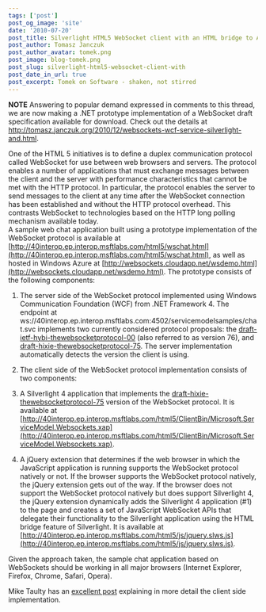 ```yaml
---
tags: ['post']
post_og_image: 'site'
date: '2010-07-20'  
post_title: Silverlight HTML5 WebSocket client with an HTML bridge to Ajax/JavaScript
post_author: Tomasz Janczuk
post_author_avatar: tomek.png
post_image: blog-tomek.png
post_slug: silverlight-html5-websocket-client-with
post_date_in_url: true
post_excerpt: Tomek on Software - shaken, not stirred
---
```





**NOTE** Answering to popular demand expressed in comments to this thread, we are now making a .NET prototype implementation of a WebSocket draft specification available for download. Check out the details at http://tomasz.janczuk.org/2010/12/websockets-wcf-service-silverlight-and.html.   

One of the HTML 5 initiatives is to define a duplex communication protocol called WebSocket for use between web browsers and servers. The protocol enables a number of applications that must exchange messages between the client and the server with performance characteristics that cannot be met with the HTTP protocol. In particular, the protocol enables the server to send messages to the client at any time after the WebSocket connection has been established and without the HTTP protocol overhead. This contrasts WebSocket to technologies based on the HTTP long polling mechanism available today.      
A sample web chat application built using a prototype implementation of the WebSocket protocol is available at [http://40interop.ep.interop.msftlabs.com/html5/wschat.html](http://40interop.ep.interop.msftlabs.com/html5/wschat.html), as well as hosted in Windows Azure at [http://websockets.cloudapp.net/wsdemo.html](http://websockets.cloudapp.net/wsdemo.html). The prototype consists of the following components:       
  

1. The server side of the WebSocket protocol implemented using Windows Communication Foundation (WCF) from .NET Framework 4. The endpoint at ws://40interop.ep.interop.msftlabs.com:4502/servicemodelsamples/chat.svc implements two currently considered protocol proposals: the [draft-ietf-hybi-thewebsocketprotocol-00](http://www.ietf.org/id/draft-ietf-hybi-thewebsocketprotocol-00.txt) (also referred to as version 76), and [draft-hixie-thewebsocketprotocol-75](http://tools.ietf.org/html/draft-hixie-thewebsocketprotocol-75). The server implementation automatically detects the version the client is using.  
2. The client side of the WebSocket protocol implementation consists of two components:      

1. A Silverlight 4 application that implements the [draft-hixie-thewebsocketprotocol-75](http://tools.ietf.org/html/draft-hixie-thewebsocketprotocol-75) version of the WebSocket protocol. It is available at [http://40interop.ep.interop.msftlabs.com/html5/ClientBin/Microsoft.ServiceModel.Websockets.xap](http://40interop.ep.interop.msftlabs.com/html5/ClientBin/Microsoft.ServiceModel.Websockets.xap).  
2. A jQuery extension that determines if the web browser in which the JavaScript application is running supports the WebSocket protocol natively or not. If the browser supports the WebSocket protocol natively, the jQuery extension gets out of the way. If the browser does not support the WebSocket protocol natively but does support Silverlight 4, the jQuery extension dynamically adds the Silverlight 4 application (#1) to the page and creates a set of JavaScript WebSocket APIs that delegate their functionality to the Silverlight application using the HTML bridge feature of Silverlight. It is available at [http://40interop.ep.interop.msftlabs.com/html5/js/jquery.slws.js](http://40interop.ep.interop.msftlabs.com/html5/js/jquery.slws.js).  
  

Given the approach taken, the sample chat application based on WebSockets should be working in all major browsers (Internet Explorer, Firefox, Chrome, Safari, Opera).    
      
Mike Taulty has an [excellent post](http://mtaulty.com/CommunityServer/blogs/mike_taultys_blog/archive/2010/07/27/silverlight-and-websockets.aspx) explaining in more detail the client side implementation.   